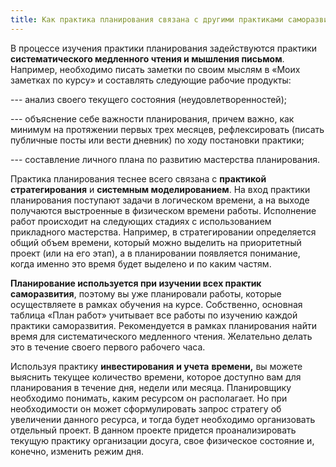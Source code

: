```yaml
---
title: Как практика планирования связана с другими практиками саморазвития
---
```


В процессе изучения практики планирования задействуются практики
**систематического медленного чтения и мышления письмом**. Например,
необходимо писать заметки по своим мыслям в «Моих заметках по курсу» и
составлять следующие рабочие продукты:

--- анализ своего текущего состояния (неудовлетворенностей);

--- объяснение себе важности планирования, причем важно, как минимум на
протяжении первых трех месяцев, рефлексировать (писать публичные посты
или вести дневник) по ходу постановки практики;

--- составление личного плана по развитию мастерства планирования.

Практика планирования теснее всего связана с **практикой
стратегирования** и **системным моделированием**. На вход практики
планирования поступают задачи в логическом времени, а на выходе
получаются выстроенные в физическом времени работы. Исполнение работ
происходит на следующих стадиях с использованием прикладного мастерства.
Например, в стратегировании определяется общий объем времени, который
можно выделить на приоритетный проект (или на его этап), а в
планировании появляется понимание, когда именно это время будет выделено
и по каким частям.

**Планирование используется при изучении всех практик саморазвития**,
поэтому вы уже планировали работы, которые осуществляете в рамках
обучения на курсе. Собственно, основная таблица «План работ» учитывает
все работы по изучению каждой практики саморазвития. Рекомендуется в
рамках планирования найти время для систематического медленного чтения.
Желательно делать это в течение своего первого рабочего часа.

Используя практику **инвестирования** **и учета** **времени,** вы можете
выяснить текущее количество времени, которое доступно вам для
планирования в течение дня, недели или месяца. Планировщику необходимо
понимать, каким ресурсом он располагает. Но при необходимости он может
сформулировать запрос стратегу об увеличении данного ресурса, и тогда
будет необходимо организовать отдельный проект. В данном проекте
придется проанализировать текущую практику организации досуга, свое
физическое состояние и, конечно, изменить режим дня.
